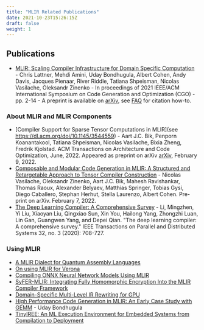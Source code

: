 ```yaml
---
title: "MLIR Related Publications"
date: 2021-10-23T15:26:15Z
draft: false
weight: 1
---
```


## Publications

* [MLIR: Scaling Compiler Infrastructure for Domain Specific
  Computation](https://ieeexplore.ieee.org/abstract/document/9370308) -
  Chris Lattner, Mehdi Amini, Uday Bondhugula, Albert Cohen, Andy Davis, Jacques Pienaar, River Riddle, Tatiana Shpeisman, Nicolas Vasilache, Oleksandr Zinenko - In proceedings of 2021 IEEE/ACM International Symposium on Code Generation and Optimization (CGO) - pp. 2-14 -
  A preprint is available on [arXiv](https://arxiv.org/abs/2002.11054), see
  [FAQ](https://mlir.llvm.org/getting_started/Faq/#how-to-refer-to-mlir-in-publications-is-there-an-accompanying-paper)
  for citation how-to.

### About MLIR and MLIR Components

* [Compiler Support for Sparse Tensor Computations in MLIR](see https://dl.acm.org/doi/10.1145/3544559) -
  Aart J.C. Bik, Penporn Koanantakool, Tatiana Shpeisman, Nicolas Vasilache, Bixia Zheng, Fredrik Kjolstad.
  ACM Transactions on Architecture and Code Optimization, June, 2022.
  Appeared as preprint on arXiv [arXiv](https://arxiv.org/abs/2202.04305), February 9, 2022.
* [Composable and Modular Code Generation in MLIR: A Structured and Retargetable Approach to Tensor Compiler Construction](https://arxiv.org/abs/2202.03293) -
  Nicolas Vasilache, Oleksandr Zinenko, Aart J.C. Bik, Mahesh Ravishankar, Thomas Raoux, Alexander Belyaev, Matthias Springer, Tobias Gysi, Diego Caballero, Stephan Herhut, Stella Laurenzo, Albert Cohen.
  Pre-print on arXiv. February 7, 2022.
* [The Deep Learning Compiler: A Comprehensive Survey](https://arxiv.org/abs/2002.03794) -
  Li, Mingzhen, Yi Liu, Xiaoyan Liu, Qingxiao Sun, Xin You, Hailong Yang, Zhongzhi Luan, Lin Gan, Guangwen Yang, and Depei Qian. "The deep learning compiler: A comprehensive survey." IEEE Transactions on Parallel and Distributed Systems 32, no. 3 (2020): 708-727.

### Using MLIR

* [A MLIR Dialect for Quantum Assembly Languages](https://arxiv.org/abs/2101.11365)
* [On using MLIR for Verona](https://systemcall.eu/2020/10/22/on-using-mlir-for-verona/)
* [Compiling ONNX Neural Network Models Using MLIR](https://arxiv.org/abs/2008.08272)
* [SyFER-MLIR: Integrating Fully Homomorphic Encryption Into the MLIR Compiler Framework](https://math.mit.edu/research/highschool/primes/materials/2020/Govindarajan-Moses.pdf)
* [Domain-Specific Multi-Level IR Rewriting for GPU](https://arxiv.org/abs/2005.13014)
* [High Performance Code Generation in MLIR: An Early Case Study with GEMM](https://arxiv.org/abs/2003.00532) -
  Uday Bondhugula
* [TinyIREE: An ML Execution Environment for Embedded Systems from Compilation to Deployment](https://doi.org/10.1109/MM.2022.3178068)

